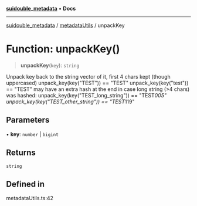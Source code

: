 [**suidouble_metadata**](../../README.md) • **Docs**

***

[suidouble_metadata](../../modules.md) / [metadataUtils](../README.md) / unpackKey

# Function: unpackKey()

> **unpackKey**(`key`): `string`

Unpack key back to the string vector of it, 
    first 4 chars kept (though uppercased)
        unpack_key(key("TEST")) == "TEST"
        unpack_key(key("test")) == "TEST"
    may have an extra hash at the end in case long string (>4 chars) was hashed:
        unpack_key(key("TEST_long_string")) == "TEST*005"
        unpack_key(key("TEST_other_string")) == "TEST*119"

## Parameters

• **key**: `number` \| `bigint`

## Returns

`string`

## Defined in

metadataUtils.ts:42
